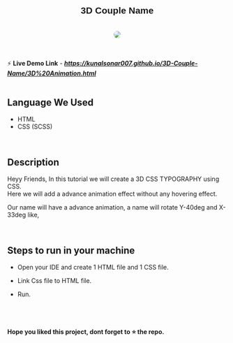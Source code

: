 
# <h2 align ="center" style="font-family: sans-serif;">3D Couple Name</h2>
<br>
<div align="center">
<center>
<img src="https://i.ibb.co/pKZcW0s/name.png" style="border-radius: 50px;">
</center>
  </div>
<br>
<br>

⚡ **Live Demo Link** - ***https://kunalsonar007.github.io/3D-Couple-Name/3D%20Animation.html*** <br>
<br>
## Language We Used

- HTML
- CSS (SCSS)
<br>

## Description

Heyy Friends, In this tutorial we will create a 3D CSS TYPOGRAPHY using CSS. <br>Here we will add a advance animation effect without any hovering effect.

Our name will have a advance animation, a name will rotate Y-40deg and X-33deg like,<br>

<br>

## Steps to run in your machine

- Open your IDE and create 1 HTML file and 1 CSS file.

- Link Css file to HTML file.

- Run.

<br>
<br>


#### Hope you liked this project, dont forget to ⭐ the repo.
